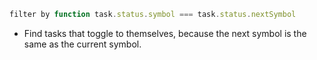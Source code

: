 <!-- placeholder to force blank line before included text -->


```javascript
filter by function task.status.symbol === task.status.nextSymbol
```

- Find tasks that toggle to themselves, because the next symbol is the same as the current symbol.


<!-- placeholder to force blank line after included text -->
